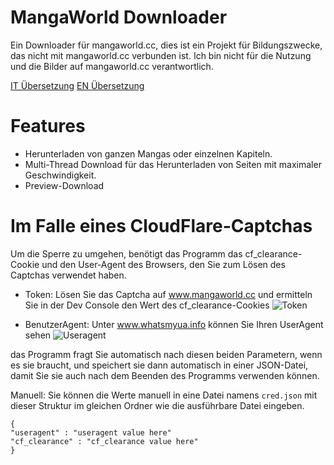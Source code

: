 # MangaWorld Downloader 
Ein Downloader für mangaworld.cc,
dies ist ein Projekt für Bildungszwecke, das nicht mit mangaworld.cc verbunden ist. Ich bin nicht für die Nutzung und die Bilder auf mangaworld.cc verantwortlich.

[IT Übersetzung](README_IT.md)
[EN Übersetzung](README.md)

# Features
- Herunterladen von ganzen Mangas oder einzelnen Kapiteln.
- Multi-Thread Download für das Herunterladen von Seiten mit maximaler Geschwindigkeit.
- Preview-Download

# Im Falle eines CloudFlare-Captchas
Um die Sperre zu umgehen, benötigt das Programm das cf_clearance-Cookie und den User-Agent des Browsers, den Sie zum Lösen des Captchas verwendet haben.

- Token: Lösen Sie das Captcha auf www.mangaworld.cc und ermitteln Sie in der Dev Console den Wert des cf_clearance-Cookies
  ![Token](https://i.imgur.com/HYUu0M0.png)

- BenutzerAgent: Unter www.whatsmyua.info können Sie Ihren UserAgent sehen
  ![Useragent](https://i.imgur.com/nZZfCt1.png)

das Programm fragt Sie automatisch nach diesen beiden Parametern, wenn es sie braucht, und speichert sie dann automatisch in einer JSON-Datei, damit Sie sie
auch nach dem Beenden des Programms verwenden können.

Manuell: Sie können die Werte manuell in eine Datei namens `cred.json` mit dieser Struktur im gleichen Ordner wie die ausführbare Datei eingeben.


```
{
"useragent" : "useragent value here"
"cf_clearance" : "cf_clearance value here"
}
```
